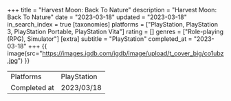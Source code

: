 +++
title = "Harvest Moon: Back To Nature"
description = "Harvest Moon: Back To Nature"
date = "2023-03-18"
updated = "2023-03-18"
in_search_index = true
[taxonomies]
platforms = ["PlayStation, PlayStation 3, PlayStation Portable, PlayStation Vita"]
rating = []
genres = ["Role-playing (RPG), Simulator"]
[extra]
subtitle = "PlayStation"
completed_at = "2023-03-18"
+++
{{ image(src="https://images.igdb.com/igdb/image/upload/t_cover_big/co1ubz.jpg") }}

|              |            |
| ------------ | ---------- |
| Platforms    | PlayStation |
| Completed at | 2023/03/18 |

